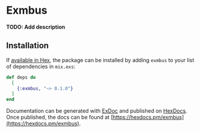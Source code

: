 # Exmbus

**TODO: Add description**

## Installation

If [available in Hex](https://hex.pm/docs/publish), the package can be installed
by adding `exmbus` to your list of dependencies in `mix.exs`:

```elixir
def deps do
  [
    {:exmbus, "~> 0.1.0"}
  ]
end
```

Documentation can be generated with [ExDoc](https://github.com/elixir-lang/ex_doc)
and published on [HexDocs](https://hexdocs.pm). Once published, the docs can
be found at [https://hexdocs.pm/exmbus](https://hexdocs.pm/exmbus).

